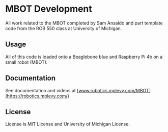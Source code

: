# MBOT Development  
All work related to the MBOT completed by Sam Ansaldo and part template code from the ROB 550 class at University of Michigan. 

## Usage
All of this code is loaded onto a Beaglebone blue and Raspberry Pi 4b on a small robot (MBOT). 

## Documentation
See documentation and videos at [www.robotics.mplevy.com/MBOT](https://robotics.mplevy.com/)

## License 
License is MIT License and University of Michigan License.

